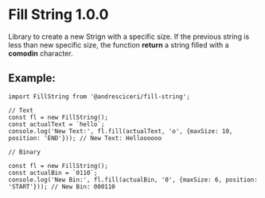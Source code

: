 # Fill String 1.0.0

Library to create a new Strign with a specific size. If the previous string is less than new specific size, the function **return** a string filled with a **comodin** character.


## Example:

```
import FillString from '@andresciceri/fill-string';

// Text
const fl = new FillString();
const actualText = `hello`;
console.log('New Text:', fl.fill(actualText, 'o', {maxSize: 10, position: 'END'})); // New Text: Helloooooo

// Binary

const fl = new FillString();
const actualBin = `0110`;
console.log('New Bin:', fl.fill(actualBin, '0', {maxSize: 6, position: 'START'})); // New Bin: 000110

```

